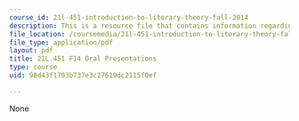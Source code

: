 ```yaml
---
course_id: 21l-451-introduction-to-literary-theory-fall-2014
description: This is a resource file that contains information regarding oral presentations.
file_location: /coursemedia/21l-451-introduction-to-literary-theory-fall-2014/98d43f1703b737e3c27619dc2115f0ef_MIT21L_451F14_Oral_Prese.pdf
file_type: application/pdf
layout: pdf
title: 21L.451 F14 Oral Presentations
type: course
uid: 98d43f1703b737e3c27619dc2115f0ef

---
```

None